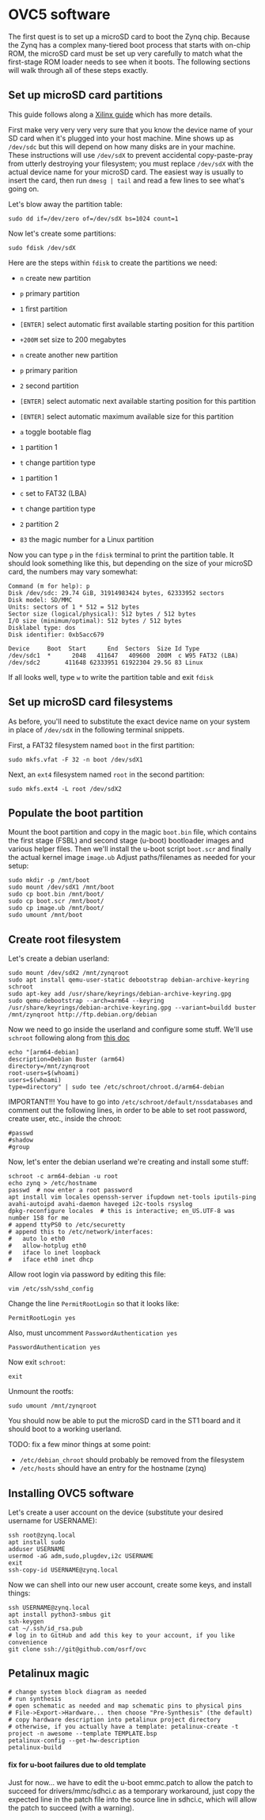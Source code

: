 # OVC5 software

The first quest is to set up a microSD card to boot the Zynq chip.
Because the Zynq has a complex many-tiered boot process that starts with on-chip ROM, the microSD card must be set up very carefully to match what the first-stage ROM loader needs to see when it boots.
The following sections will walk through all of these steps exactly.

## Set up microSD card partitions

This guide follows along a [Xilinx guide](https://xilinx-wiki.atlassian.net/wiki/spaces/A/pages/18841655/Prepare+Boot+Medium) which has more details.

First make very very very very sure that you know the device name of your SD card when it's plugged into your host machine.
Mine shows up as `/dev/sdc` but this will depend on how many disks are in your machine.
These instructions will use `/dev/sdX` to prevent accidental copy-paste-pray from utterly destroying your filesystem; you must replace `/dev/sdX` with the actual device name for your microSD card.
The easiest way is usually to insert the card, then run `dmesg | tail` and read a few lines to see what's going on.

Let's blow away the partition table:

```
sudo dd if=/dev/zero of=/dev/sdX bs=1024 count=1
```

Now let's create some partitions:
```
sudo fdisk /dev/sdX
```

Here are the steps within `fdisk` to create the partitions we need:
* `n` create new partition
* `p` primary partition
* `1` first partition
* `[ENTER]` select automatic first available starting position for this partition
* `+200M` set size to 200 megabytes

* `n` create another new partition
* `p` primary parition
* `2` second partition
* `[ENTER]` select automatic next available starting position for this partition
* `[ENTER]` select automatic maximum available size for this partition

* `a` toggle bootable flag
* `1` partition 1

* `t` change partition type
* `1` partition 1
* `c` set to FAT32 (LBA)

* `t` change partition type
* `2` partition 2
* `83` the magic number for a Linux partition

Now you can type `p` in the `fdisk` terminal to print the partition table.
It should look something like this, but depending on the size of your microSD card, the numbers may vary somewhat:
```
Command (m for help): p
Disk /dev/sdc: 29.74 GiB, 31914983424 bytes, 62333952 sectors
Disk model: SD/MMC
Units: sectors of 1 * 512 = 512 bytes
Sector size (logical/physical): 512 bytes / 512 bytes
I/O size (minimum/optimal): 512 bytes / 512 bytes
Disklabel type: dos
Disk identifier: 0xb5acc679

Device     Boot  Start      End  Sectors  Size Id Type
/dev/sdc1  *      2048   411647   409600  200M  c W95 FAT32 (LBA)
/dev/sdc2       411648 62333951 61922304 29.5G 83 Linux
```

If all looks well, type `w` to write the partition table and exit `fdisk`

## Set up microSD card filesystems

As before, you'll need to substitute the exact device name on your system in place of `/dev/sdX` in the following terminal snippets.

First, a FAT32 filesystem named `boot` in the first partition:
```
sudo mkfs.vfat -F 32 -n boot /dev/sdX1
```

Next, an `ext4` filesystem named `root` in the second partition:
```
sudo mkfs.ext4 -L root /dev/sdX2
```

## Populate the boot partition
Mount the boot partition and copy in the magic `boot.bin` file, which contains the first stage (FSBL) and second stage (u-boot) bootloader images and various helper files.
Then we'll install the u-boot script `boot.scr` and finally the actual kernel image `image.ub`
Adjust paths/filenames as needed for your setup:
```
sudo mkdir -p /mnt/boot
sudo mount /dev/sdX1 /mnt/boot
sudo cp boot.bin /mnt/boot/
sudo cp boot.scr /mnt/boot/
sudo cp image.ub /mnt/boot/
sudo umount /mnt/boot
```

## Create root filesystem
Let's create a debian userland:
```
sudo mount /dev/sdX2 /mnt/zynqroot
sudo apt install qemu-user-static debootstrap debian-archive-keyring schroot
sudo apt-key add /usr/share/keyrings/debian-archive-keyring.gpg
sudo qemu-debootstrap --arch=arm64 --keyring /usr/share/keyrings/debian-archive-keyring.gpg --variant=buildd buster /mnt/zynqroot http://ftp.debian.org/debian
```

Now we need to go inside the userland and configure some stuff.
We'll use `schroot` following along from [this doc](http://logan.tw/posts/2017/01/21/introduction-to-qemu-debootstrap/)
```
echo "[arm64-debian]
description=Debian Buster (arm64)
directory=/mnt/zynqroot
root-users=$(whoami)
users=$(whoami)
type=directory" | sudo tee /etc/schroot/chroot.d/arm64-debian
```
IMPORTANT!!! You have to go into `/etc/schroot/default/nssdatabases` and comment out the following lines, in order to be able to set root password, create user, etc., inside the chroot:
```
#passwd
#shadow
#group
```

Now, let's enter the debian userland we're creating and install some stuff:
```
schroot -c arm64-debian -u root
echo zynq > /etc/hostname
passwd  # now enter a root password
apt install vim locales openssh-server ifupdown net-tools iputils-ping avahi-autoipd avahi-daemon haveged i2c-tools rsyslog
dpkg-reconfigure locales  # this is interactive; en_US.UTF-8 was number 158 for me
# append ttyPS0 to /etc/securetty
# append this to /etc/network/interfaces:
#   auto lo eth0
#   allow-hotplug eth0
#   iface lo inet loopback
#   iface eth0 inet dhcp
```

Allow root login via password by editing this file:
```
vim /etc/ssh/sshd_config
```
Change the line `PermitRootLogin` so that it looks like:
```
PermitRootLogin yes
```
Also, must uncomment `PasswordAuthentication yes`
```
PasswordAuthentication yes
```

Now exit `schroot`:
```
exit
```

Unmount the rootfs:
```
sudo umount /mnt/zynqroot
```

You should now be able to put the microSD card in the ST1 board and it should boot to a working userland.

TODO: fix a few minor things at some point:
* `/etc/debian_chroot` should probably be removed from the filesystem
* `/etc/hosts` should have an entry for the hostname (zynq)

## Installing OVC5 software

Let's create a user account on the device (substitute your desired username for USERNAME):
```
ssh root@zynq.local
apt install sudo
adduser USERNAME
usermod -aG adm,sudo,plugdev,i2c USERNAME
exit
ssh-copy-id USERNAME@zynq.local
```

Now we can shell into our new user account, create some keys, and install things:
```
ssh USERNAME@zynq.local
apt install python3-smbus git
ssh-keygen
cat ~/.ssh/id_rsa.pub
# log in to GitHub and add this key to your account, if you like convenience
git clone ssh://git@github.com/osrf/ovc
```

## Petalinux magic

```
# change system block diagram as needed
# run synthesis
# open schematic as needed and map schematic pins to physical pins
# File->Export->Hardware... then choose "Pre-Synthesis" (the default)
# copy hardware description into petalinux project directory
# otherwise, if you actually have a template: petalinux-create -t project -n awesome --template TEMPLATE.bsp
petalinux-config --get-hw-description
petalinux-build
```

#### fix for u-boot failures due to old template

Just for now... we have to edit the u-boot emmc.patch to allow the patch to succeed for drivers/mmc/sdhci.c  as a temporary workaround, just copy the expected line in the patch file into the source line in sdhci.c, which will allow the patch to succeed (with a warning).
